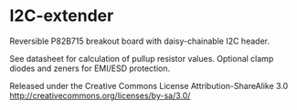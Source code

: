 I2C-extender
============

Reversible P82B715 breakout board with daisy-chainable I2C header.

See datasheet for calculation of pullup resistor values. Optional clamp diodes and zeners for EMI/ESD protection. 

Released under the Creative Commons License Attribution-ShareAlike 3.0 http://creativecommons.org/licenses/by-sa/3.0/
